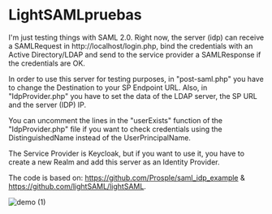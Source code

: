 # LightSAMLpruebas

I'm just testing things with SAML 2.0. Right now, the server (idp) can receive a SAMLRequest in http://localhost/login.php, bind the credentials with an Active Directory/LDAP and send to the service provider a SAMLResponse if the credentials are OK. 

In order to use this server for testing purposes, in "post-saml.php" you have to change the Destination to your SP Endpoint URL. Also, in "IdpProvider.php" you have to set the data of the LDAP server, the SP URL and the server (IDP) IP. 

You can uncomment the lines in the "userExists" function of the "IdpProvider.php" file if you want to check credentials using the DistinguishedName instead of the UserPrincipalName.

The Service Provider is Keycloak, but if you want to use it, you have to create a new Realm and add this server as an Identity Provider.

The code is based on: https://github.com/Prosple/saml_idp_example & https://github.com/lightSAML/lightSAML.

![demo (1)](https://user-images.githubusercontent.com/91310398/165101023-960d0449-778b-41da-b8e8-2a1acff18bdc.gif)

